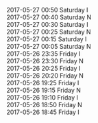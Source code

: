 2017-05-27 00:50 Saturday  I  
2017-05-27 00:40 Saturday  N  
2017-05-27 00:30 Saturday  I  
2017-05-27 00:25 Saturday  N  
2017-05-27 00:15 Saturday  I  
2017-05-27 00:05 Saturday  N  
2017-05-26 23:35 Friday  I  
2017-05-26 23:30 Friday  N  
2017-05-26 20:25 Friday  I  
2017-05-26 20:20 Friday  N  
2017-05-26 19:25 Friday  I  
2017-05-26 19:15 Friday  N  
2017-05-26 19:10 Friday  I  
2017-05-26 18:50 Friday  N  
2017-05-26 18:45 Friday  I  
